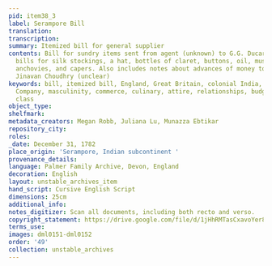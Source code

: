 ```yaml
---
pid: item38_3
label: Serampore Bill
translation:
transcription:
summary: Itemized bill for general supplier
contents: Bill for sundry items sent from agent (unknown) to G.G. Ducarel, including
  bills for silk stockings, a hat, bottles of claret, buttons, oil, mustard, cucumber,
  anchovies, and capers. Also includes notes about advances of money to a man named
  Jinavan Choudhry (unclear)
keywords: bill, itemized bill, England, Great Britain, colonial India, East India
  Company, masculinity, commerce, culinary, attire, relationships, budget, household,
  class
object_type:
shelfmark:
metadata_creators: Megan Robb, Juliana Lu, Munazza Ebtikar
repository_city:
roles:
_date: December 31, 1782
place_origin: 'Serampore, Indian subcontinent '
provenance_details:
language: Palmer Family Archive, Devon, England
decoration: English
layout: unstable_archives_item
hand_script: Cursive English Script
dimensions: 25cm
additional_info:
notes_digitizer: Scan all documents, including both recto and verso.
copyright_statement: https://drive.google.com/file/d/1jHhRMTasCxavoYer89Wn8_Xn65nL0sW0/view?usp=sharing
terms_use:
images: dml0151-dml0152
order: '49'
collection: unstable_archives
---
```

